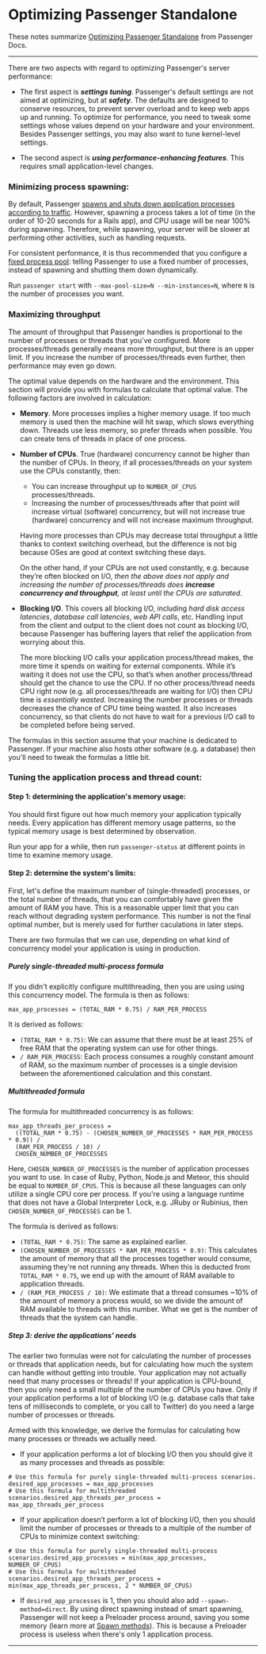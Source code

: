 # Optimizing Passenger Standalone

These notes summarize [Optimizing Passenger Standalone](https://www.phusionpassenger.com/library/config/standalone/optimization/) from Passenger Docs. 

---

There are two aspects with regard to optimizing Passenger's server performance:

-   The first aspect is **_settings tuning_**. Passenger's default settings are not aimed at optimizing, but at **_safety_**. The defaults are designed to conserve resources, to prevent server overload and to keep web apps up and running. To optimize for performance, you need to tweak some settings whose values depend on your hardware and your environment.    
    Besides Passenger settings, you may also want to tune kernel-level settings.
    
-   The second aspect is **_using performance-enhancing features_**. This requires small application-level changes.

### Minimizing process spawning:
By default, Passenger [spawns and shuts down application processes according to traffic](https://www.phusionpassenger.com/library/config/standalone/dynamic_scaling_vs_fixed_app_processes/). 
However, spawning a process takes a lot of time (in the order of 10-20 seconds for a Rails app), and CPU usage will be near 100% during spawning. Therefore, while spawning, your server will be slower at performing other activities, such as handling requests.

For consistent performance, it is thus recommended that you configure a [fixed process pool](https://www.phusionpassenger.com/library/config/standalone/dynamic_scaling_vs_fixed_app_processes/?a=fixed): telling Passenger to use a fixed number of processes, instead of spawning and shutting them down dynamically.

Run `passenger start` with `--max-pool-size=N --min-instances=N`, where `N` is the number of processes you want.


### Maximizing throughput

The amount of throughput that Passenger handles is proportional to the number of processes or threads that you've configured. More processes/threads generally means more throughput, but there is an upper limit. If you increase the number of processes/threads even further, then performance may even go down.

The optimal value depends on the hardware and the environment. This section will provide you with formulas to calculate that optimal value. The following factors are involved in calculation:

-   **Memory**. More processes implies a higher memory usage. If too much memory is used then the machine will hit swap, which slows everything down. Threads use less memory, so prefer threads when possible. You can create tens of threads in place of one process.
-   **Number of CPUs**. True (hardware) concurrency cannot be higher than the number of CPUs. In theory, if all processes/threads on your system use the CPUs constantly, then:
    
    -   You can increase throughput up to `NUMBER_OF_CPUS` processes/threads.
    -   Increasing the number of processes/threads after that point will increase virtual (software) concurrency, but will not increase true (hardware) concurrency and will not increase maximum throughput.
    
    Having more processes than CPUs may decrease total throughput a little thanks to context switching overhead, but the difference is not big because OSes are good at context switching these days.
    
    On the other hand, if your CPUs are not used constantly, e.g. because they’re often blocked on I/O, *then the above does not apply and increasing the number of processes/threads does **increase concurrency and throughput**, at least until the CPUs are saturated*.
    
-   **Blocking I/O**. This covers all blocking I/O, including *hard disk access* *latencies*, *database call latencies*, *web API calls*, etc. Handling input from the client and output to the client does not count as blocking I/O, because Passenger has buffering layers that relief the application from worrying about this.
    
    The more blocking I/O calls your application process/thread makes, the more time it spends on waiting for external components. While it’s waiting it does not use the CPU, so that’s when another process/thread should get the chance to use the CPU. If no other process/thread needs CPU right now (e.g. all processes/threads are waiting for I/O) then CPU time is *essentially wasted*. Increasing the number processes or threads decreases the chance of CPU time being wasted. It also increases concurrency, so that clients do not have to wait for a previous I/O call to be completed before being served.
    
The formulas in this section assume that your machine is dedicated to Passenger. If your machine also hosts other software (e.g. a database) then you'll need to tweak the formulas a little bit.

### Tuning the application process and thread count:

#### Step 1: determining the application's memory usage:
You should first figure out how much memory your application typically needs. Every application has different memory usage patterns, so the typical memory usage is best determined by observation.

Run your app for a while, then run `passenger-status` at different points in time to examine memory usage. 

#### Step 2: determine the system's limits:
First, let's define the maximum number of (single-threaded) processes, or the total number of threads, that you can comfortably have given the amount of RAM you have. This is a reasonable upper limit that you can reach without degrading system performance. This number is not the final optimal number, but is merely used for further caculations in later steps.

There are two formulas that we can use, depending on what kind of concurrency model your application is using in production.

##### Purely single-threaded multi-process formula

If you didn't explicitly configure multithreading, then you are using using this concurrency model.
The formula is then as follows:
```
max_app_processes = (TOTAL_RAM * 0.75) / RAM_PER_PROCESS
```

It is derived as follows:

-   `(TOTAL_RAM * 0.75)`: We can assume that there must be at least 25% of free RAM that the operating system can use for other things.
-   `/ RAM_PER_PROCESS`: Each process consumes a roughly constant amount of RAM, so the maximum number of processes is a single devision between the aforementioned calculation and this constant.

##### Multithreaded formula

The formula for multithreaded concurrency is as follows:

```
max_app_threads_per_process =
  ((TOTAL_RAM * 0.75) - (CHOSEN_NUMBER_OF_PROCESSES * RAM_PER_PROCESS * 0.9)) /
  (RAM_PER_PROCESS / 10) /
  CHOSEN_NUMBER_OF_PROCESSES

```

Here, `CHOSEN_NUMBER_OF_PROCESSES` is the number of application processes you want to use. In case of Ruby, Python, Node.js and Meteor, this should be equal to `NUMBER_OF_CPUS`. This is because all these languages can only utilize a single CPU core per process. If you're using a language runtime that does not have a Global Interpreter Lock, e.g. JRuby or Rubinius, then `CHOSEN_NUMBER_OF_PROCESSES` can be 1.

The formula is derived as follows:

-   `(TOTAL_RAM * 0.75)`: The same as explained earlier.
-   `(CHOSEN_NUMBER_OF_PROCESSES * RAM_PER_PROCESS * 0.9)`: This calculates the amount of memory that all the processes together would consume, assuming they're not running any threads. When this is deducted from `TOTAL_RAM * 0.75`, we end up with the amount of RAM available to application threads.
-   `/ (RAM_PER_PROCESS / 10)`: We estimate that a thread consumes ~10% of the amount of memory a process would, so we divide the amount of RAM available to threads with this number. What we get is the number of threads that the system can handle.

##### Step 3: derive the applications' needs

The earlier two formulas were not for calculating the number of processes or threads that application needs, but for calculating how much the system can handle without getting into trouble. Your application may not actually need that many processes or threads! If your application is CPU-bound, then you only need a small multiple of the number of CPUs you have. Only if your application performs a lot of blocking I/O (e.g. database calls that take tens of milliseconds to complete, or you call to Twitter) do you need a large number of processes or threads.

Armed with this knowledge, we derive the formulas for calculating how many processes or threads we actually need.

-   If your application performs a lot of blocking I/O then you should give it as many processes and threads as possible:

```
# Use this formula for purely single-threaded multi-process scenarios.  
desired_app_processes = max_app_processes
# Use this formula for multithreaded 
scenarios.desired_app_threads_per_process = max_app_threads_per_process
```
    
-   If your application doesn’t perform a lot of blocking I/O, then you should limit the number of processes or threads to a multiple of the number of CPUs to minimize context switching:
```
# Use this formula for purely single-threaded multi-process 
scenarios.desired_app_processes = min(max_app_processes, NUMBER_OF_CPUS)
# Use this formula for multithreaded 
scenarios.desired_app_threads_per_process = min(max_app_threads_per_process, 2 * NUMBER_OF_CPUS)
```
-   If `desired_app_processes` is 1, then you should also add `--spawn-method=direct`. By using direct spawning instead of smart spawning, Passenger will not keep a Preloader process around, saving you some memory (learn more at [Spawn methods](https://www.phusionpassenger.com/library/indepth/spawn_methods/)). This is because a Preloader process is useless when there's only 1 application process.
---

    



<!--stackedit_data:
eyJoaXN0b3J5IjpbMTY4NTUxNjU3MCwxMzU3MTA1MzgwLDEwMD
YzNjEzMTQsMTUwNDM0ODUxN119
-->